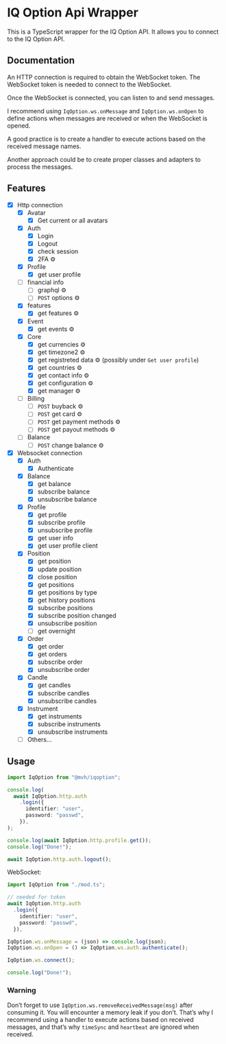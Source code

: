 # IQ Option Api Wrapper

This is a TypeScript wrapper for the IQ Option API. It allows you to connect to
the IQ Option API.

## Documentation

An HTTP connection is required to obtain the WebSocket token. The WebSocket
token is needed to connect to the WebSocket.

Once the WebSocket is connected, you can listen to and send messages.

I recommend using `IqOption.ws.onMessage` and `IqOption.ws.onOpen` to define
actions when messages are received or when the WebSocket is opened.

A good practice is to create a handler to execute actions based on the received
message names.

Another approach could be to create proper classes and adapters to process the
messages.

## Features

- [x] Http connection
  - [x] Avatar
    - [x] Get current or all avatars
  - [x] Auth
    - [x] Login
    - [x] Logout
    - [x] check session
    - [x] 2FA ⚙️
  - [x] Profile
    - [x] get user profile
  - [ ] financial info
    - [ ] graphql ⚙️
    - [ ] `POST` options ⚙️
  - [x] features
    - [x] get features ⚙️
  - [x] Event
    - [x] get events ⚙️
  - [x] Core
    - [x] get currencies ⚙️
    - [x] get timezone2 ⚙️
    - [x] get registreted data ⚙️ (possibly under `Get user profile`)
    - [x] get countries ⚙️
    - [x] get contact info ⚙️
    - [x] get configuration ⚙️
    - [x] get manager ⚙️
  - [ ] Billing
    - [ ] `POST` buyback ⚙️
    - [ ] `POST` get card ⚙️
    - [ ] `POST` get payment methods ⚙️
    - [ ] `POST` get payout methods ⚙️
  - [ ] Balance
    - [ ] `POST` change balance ⚙️
- [x] Websocket connection
  - [x] Auth
    - [x] Authenticate
  - [x] Balance
    - [x] get balance
    - [x] subscribe balance
    - [x] unsubscribe balance
  - [x] Profile
    - [x] get profile
    - [x] subscribe profile
    - [x] unsubscribe profile
    - [x] get user info
    - [x] get user profile client
  - [x] Position
    - [x] get position
    - [x] update position
    - [x] close position
    - [x] get positions
    - [x] get positions by type
    - [x] get history positions
    - [x] subscribe positions
    - [x] subscribe position changed
    - [x] unsubscribe position
    - [ ] get overnight
  - [x] Order
    - [x] get order
    - [x] get orders
    - [x] subscribe order
    - [x] unsubscribe order
  - [x] Candle
    - [x] get candles
    - [x] subscribe candles
    - [x] unsubscribe candles
  - [x] Instrument
    - [x] get instruments
    - [x] subscribe instruments
    - [x] unsubscribe instruments
  - [ ] Others...

## Usage

```typescript
import IqOption from "@mvh/iqoption";

console.log(
  await IqOption.http.auth
    .login({
      identifier: "user",
      password: "passwd",
    }),
);

console.log(await IqOption.http.profile.get());
console.log("Done!");

await IqOption.http.auth.logout();
```

WebSocket:

```typescript
import IqOption from "./mod.ts";

// needed for token
await IqOption.http.auth
  .login({
    identifier: "user",
    password: "passwd",
  }),

IqOption.ws.onMessage = (json) => console.log(json);
IqOption.ws.onOpen = () => IqOption.ws.auth.authenticate();

IqOption.ws.connect();

console.log("Done!");
```

### Warning

Don’t forget to use `IqOption.ws.removeReceivedMessage(msg)` after consuming it.
You will encounter a memory leak if you don’t. That’s why I recommend using a
handler to execute actions based on received messages, and that’s why `timeSync`
and `heartbeat` are ignored when received.
